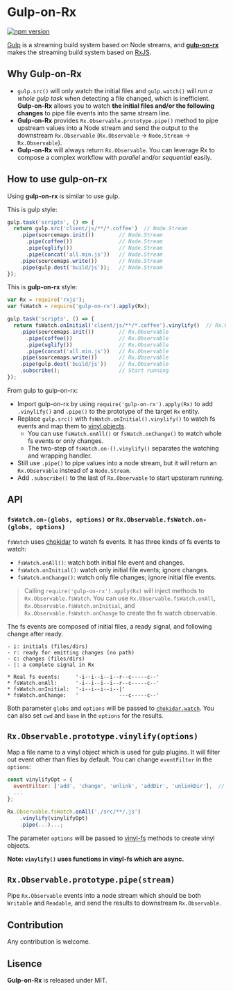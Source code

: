 # Gulp-on-Rx

[![npm version](https://img.shields.io/npm/v/gulp-on-rx.svg?maxAge=86400)](https://www.npmjs.com/package/gulp-on-rx)

[Gulp](https://github.com/gulpjs/gulp) is a streaming build system based on Node streams, and [**gulp-on-rx**](https://github.com/xareelee/gulp-on-rx) makes the streaming build system based on [RxJS](https://github.com/ReactiveX/rxjs).

## Why Gulp-on-Rx

* `gulp.src()` will only watch the initial files and `gulp.watch()` will *run a whole gulp task* when detecting a file changed, which is inefficient. **Gulp-on-Rx** allows you to watch **the initial files and/or the following changes** to pipe file events into the same stream line. 
* **Gulp-on-Rx** provides `Rx.Observable.prototype.pipe()` method to pipe upstream values into a Node stream and send the output to the downstream `Rx.Observable` (`Rx.Observable` -> `Node.Stream` -> `Rx.Observable`).
* **Gulp-on-Rx** will always return `Rx.Observable`. You can leverage Rx to compose a complex workflow with *parallel* and/or *sequential* easily.


## How to use gulp-on-rx

Using **gulp-on-rx** is similar to use gulp. 

This is gulp style:

```js
gulp.task('scripts', () => {
  return gulp.src('client/js/**/*.coffee')  // Node.Stream
    .pipe(sourcemaps.init())        // Node.Stream
      .pipe(coffee())               // Node.Stream
      .pipe(uglify())               // Node.Stream
      .pipe(concat('all.min.js'))   // Node.Stream
    .pipe(sourcemaps.write())       // Node.Stream
    .pipe(gulp.dest('build/js'));   // Node.Stream
});
```

This is **gulp-on-rx** style:

```js
var Rx = require('rxjs');
var fsWatch = require('gulp-on-rx').apply(Rx);

gulp.task('scripts', () => {
  return fsWatch.onInitial('client/js/**/*.coffee').vinylify()  // Rx.Observable
    .pipe(sourcemaps.init())        // Rx.Observable
      .pipe(coffee())               // Rx.Observable
      .pipe(uglify())               // Rx.Observable
      .pipe(concat('all.min.js'))   // Rx.Observable
    .pipe(sourcemaps.write())       // Rx.Observable
    .pipe(gulp.dest('build/js'))    // Rx.Observable
    .subscribe();                   // Start running
});
```

From gulp to gulp-on-rx:

* Import gulp-on-rx by using `require('gulp-on-rx').apply(Rx)` to add `.vinylify()` and `.pipe()` to the prototype of the target `Rx` entity.
* Replace `gulp.src()` with `fsWatch.onInitial().vinylify()` to watch fs events and map them to [vinyl objects](https://github.com/gulpjs/vinyl). 
    * You can use `fsWatch.onAll()` or `fsWatch.onChange()` to watch whole fs events or only changes.
    * The two-step of `fsWatch.on-().vinylify()` separates the watching and wrapping handler.
* Still use `.pipe()` to pipe values into a node stream, but it will return an `Rx.Observable` instead of a `Node.Stream`.
* Add `.subscribe()` to the last of `Rx.Observable` to start upsteram running.



## API

### `fsWatch.on-(globs, options)` or `Rx.Observable.fsWatch.on-(globs, options)`

`fsWatch` uses [chokidar](https://github.com/paulmillr/chokidar) to watch fs events. It has three kinds of fs events to watch:

* `fsWatch.onAll()`: watch both initial file event and changes.
* `fsWatch.onInitial()`: watch only initial file events; ignore changes.
* `fsWatch.onChange()`: watch only file changes; ignore initial file events.

> Calling `require('gulp-on-rx').apply(Rx)` will inject methods to `Rx.Observable.fsWatch`. You can use `Rx.Observable.fsWatch.onAll`, `Rx.Observable.fsWatch.onInitial`, and `Rx.Observable.fsWatch.onChange` to create the fs watch observable.

The fs events are composed of initial files, a ready signal, and following change after ready.

```
- i: initials (files/dirs)
- r: ready for emitting changes (no path)
- c: changes (files/dirs)
- |: a complete signal in Rx

* Real fs events:     '-i--i--i--i--r--c-----c--'
* fsWatch.onAll:      '-i--i--i--i--r--c-----c--'
* fsWatch.onInitial:  '-i--i--i--i--|'
* fsWatch.onChange:   '             ---c-----c--'
```

Both parameter `globs` and `options` will be passed to [`chokidar.watch`](https://github.com/paulmillr/chokidar#api). You can also set `cwd` and `base` in the `options` for the results.


## `Rx.Observable.prototype.vinylify(options)`

Map a file name to a vinyl object which is used for gulp plugins. It will filter out event other than files by default. You can change `eventFilter` in the `options`:

```js
const vinylifyOpt = {
  eventFilter: ['add', 'change', 'unlink', 'addDir', 'unlinkDir'],  // allow to pass
  ...
};

Rx.Observable.fsWatch.onAll('./src/**/.js')
    .vinylify(vinylifyOpt)
    .pipe(...)...;
```

The parameter `options` will be passed to [vinyl-fs](https://github.com/gulpjs/vinyl-fs#options) methods to create vinyl objects.

**Note: `vinylify()` uses functions in vinyl-fs which are async.**



## `Rx.Observable.prototype.pipe(stream)`

Pipe `Rx.Observable` events into a node stream which should be both `Writable` and `Readable`, and send the results to downstream `Rx.Observable`.



## Contribution

Any contribution is welcome.


## Lisence

**Gulp-on-Rx** is released under MIT.

